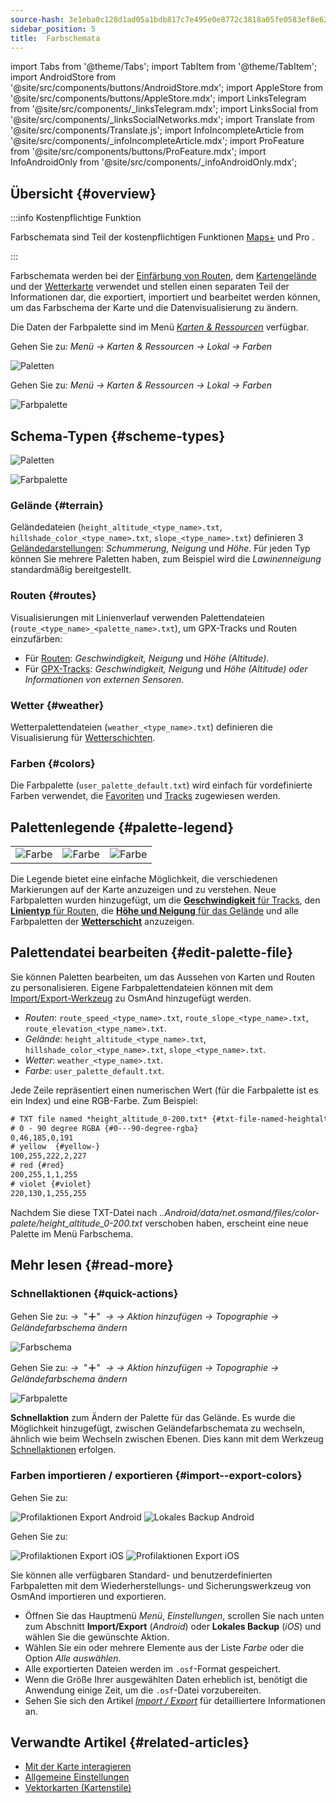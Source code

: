 ```yaml
---
source-hash: 3e1eba0c128d1ad05a1bdb817c7e495e0e8772c3818a05fe0583ef8e6277b1c5
sidebar_position: 5
title:  Farbschemata
---
```


import Tabs from '@theme/Tabs';
import TabItem from '@theme/TabItem';
import AndroidStore from '@site/src/components/buttons/AndroidStore.mdx';
import AppleStore from '@site/src/components/buttons/AppleStore.mdx';
import LinksTelegram from '@site/src/components/_linksTelegram.mdx';
import LinksSocial from '@site/src/components/_linksSocialNetworks.mdx';
import Translate from '@site/src/components/Translate.js';
import InfoIncompleteArticle from '@site/src/components/_infoIncompleteArticle.mdx';
import ProFeature from '@site/src/components/buttons/ProFeature.mdx';
import InfoAndroidOnly from '@site/src/components/_infoAndroidOnly.mdx';


## Übersicht {#overview}

:::info Kostenpflichtige Funktion

Farbschemata sind Teil der kostenpflichtigen Funktionen [Maps+](../purchases/index.md) und Pro <ProFeature />.  

:::

Farbschemata werden bei der [Einfärbung von Routen](#routes), dem [Kartengelände](#terrain) und der [Wetterkarte](#weather) verwendet und stellen einen separaten Teil der Informationen dar, die exportiert, importiert und bearbeitet werden können, um das Farbschema der Karte und die Datenvisualisierung zu ändern.

Die Daten der Farbpalette sind im Menü [*Karten & Ressourcen*](../personal/maps-resources.md#local-menu) verfügbar.

<Tabs groupId="operating-systems" queryString="current-os">

<TabItem value="android" label="Android">

Gehen Sie zu: *Menü → Karten & Ressourcen → Lokal → Farben*

![Paletten](@site/static/img/personal/color-schemes/colors.png)

</TabItem>

<TabItem value="ios" label="iOS">

Gehen Sie zu: *Menü → Karten & Ressourcen → Lokal → Farben*

![Farbpalette](@site/static/img/personal/color-schemes/color_palette_ios.png)

</TabItem>

</Tabs>


## Schema-Typen {#scheme-types}

<Tabs groupId="operating-systems" queryString="current-os">

<TabItem value="android" label="Android">

![Paletten](@site/static/img/personal/color-schemes/palette.png)

</TabItem>

<TabItem value="ios" label="iOS">

![Farbpalette](@site/static/img/personal/color-schemes/color_altitude.png)

</TabItem>

</Tabs>


### Gelände {#terrain}

Geländedateien (`height_altitude_<type_name>.txt`, `hillshade_color_<type_name>.txt`, `slope_<type_name>.txt`) definieren 3 [Geländedarstellungen](../plugins/topography.md#hillshade-slope-and-altitude-layers): *Schummerung, Neigung* und *Höhe*. Für jeden Typ können Sie mehrere Paletten haben, zum Beispiel wird die *Lawinenneigung* standardmäßig bereitgestellt.

### Routen {#routes}

Visualisierungen mit Linienverlauf verwenden Palettendateien (`route_<type_name>_<palette_name>.txt`), um GPX-Tracks und Routen einzufärben:

- Für [Routen](../navigation/guidance/map-during-navigation.md#color): *Geschwindigkeit, Neigung* und *Höhe (Altitude)*.
- Für [GPX-Tracks](../map/tracks/appearance#track-colors-in-gpx-files): *Geschwindigkeit, Neigung* und *Höhe (Altitude) oder Informationen von externen Sensoren*.

### Wetter {#weather}

Wetterpalettendateien (`weather_<type_name>.txt`) definieren die Visualisierung für [Wetterschichten](../plugins/weather.md#weather-layers).

### Farben {#colors}

Die Farbpalette (`user_palette_default.txt`) wird einfach für vordefinierte Farben verwendet, die [Favoriten](./favorites.md) und [Tracks](./tracks/) zugewiesen werden.


## Palettenlegende {#palette-legend}

<table class="image">
    <tr>
        <td><img src={require('@site/static/img/personal/color-schemes/legend.png').default} alt="Farbe"/></td>
        <td><img src={require('@site/static/img/personal/color-schemes/legend_1.png').default} alt="Farbe"/></td>
        <td><img src={require('@site/static/img/personal/color-schemes/legend_2.png').default} alt="Farbe"/></td>
    </tr>
</table>


Die Legende bietet eine einfache Möglichkeit, die verschiedenen Markierungen auf der Karte anzuzeigen und zu verstehen. Neue Farbpaletten wurden hinzugefügt, um die [**Geschwindigkeit** für Tracks](../map/tracks/appearance#track-colors-in-gpx-files), den [**Linientyp** für Routen](../navigation/guidance/map-during-navigation.md#color), die [**Höhe und Neigung** für das Gelände](../plugins/topography.md#default-color-scheme) und alle Farbpaletten der [**Wetterschicht**](../plugins/weather.md#weather-layers) anzuzeigen.


## Palettendatei bearbeiten {#edit-palette-file}

Sie können Paletten bearbeiten, um das Aussehen von Karten und Routen zu personalisieren. Eigene Farbpalettendateien können mit dem [Import/Export-Werkzeug](./import-export.md) zu OsmAnd hinzugefügt werden.

- *Routen*: `route_speed_<type_name>.txt`, `route_slope_<type_name>.txt`, `route_elevation_<type_name>.txt`.
- *Gelände*: `height_altitude_<type_name>.txt`, `hillshade_color_<type_name>.txt`, `slope_<type_name>.txt`.
- *Wetter*: `weather_<type_name>.txt`.
- *Farbe*: `user_palette_default.txt`.

Jede Zeile repräsentiert einen numerischen Wert (für die Farbpalette ist es ein Index) und eine RGB-Farbe. Zum Beispiel:

```xml
# TXT file named *height_altitude_0-200.txt* {#txt-file-named-heightaltitude0-200txt}
# 0 - 90 degree RGBA {#0---90-degree-rgba}
0,46,185,0,191
# yellow  {#yellow-}
100,255,222,2,227
# red {#red}
200,255,1,1,255
# violet {#violet}
220,130,1,255,255

```

Nachdem Sie diese TXT-Datei nach *..Android/data/net.osmand/files/color-palete/height_altitude_0-200.txt* verschoben haben, erscheint eine neue Palette im Menü Farbschema.


## Mehr lesen {#read-more}

### Schnellaktionen {#quick-actions}

<Tabs groupId="operating-systems" queryString="current-os">

<TabItem value="android" label="Android">

Gehen Sie zu: *<Translate ios="true" ids="shared_string_menu,layer_map_appearance,shared_string_buttons,custom_buttons"/> →*&nbsp;  "**＋**"  &nbsp;*→ <Translate ios="true" ids="add_button"/>*  *→ Aktion hinzufügen → Topographie → Geländefarbschema ändern*

![Farbschema](@site/static/img/widgets/color_scheme.png)

</TabItem>

<TabItem value="ios" label="iOS">

Gehen Sie zu: *<Translate ios="true" ids="shared_string_menu,layer_map_appearance,shared_string_buttons,custom_buttons"/> →*&nbsp;  "**＋**"  &nbsp;*→ <Translate ios="true" ids="add_button"/>*  *→ Aktion hinzufügen → Topographie → Geländefarbschema ändern*

![Farbpalette](@site/static/img/personal/color-schemes/color_scheme_qa_ios.png)

</TabItem>

</Tabs>

**Schnellaktion** zum Ändern der Palette für das Gelände. Es wurde die Möglichkeit hinzugefügt, zwischen Geländefarbschemata zu wechseln, ähnlich wie beim Wechseln zwischen Ebenen. Dies kann mit dem Werkzeug [Schnellaktionen](../widgets/quick-action.md#configure-map) erfolgen.  


### Farben importieren / exportieren {#import--export-colors}

<Tabs groupId="operating-systems" queryString="current-os">

<TabItem value="android" label="Android">

Gehen Sie zu: *<Translate android="true" ids="shared_string_menu,shared_string_settings,import_export,export_to_file"/>*  

![Profilaktionen Export Android](@site/static/img/personal/profiles/profile_actions_export_1_andr.png)   ![Lokales Backup Android](@site/static/img/personal/profiles/profile_actions_export_3_andr.png)

</TabItem>

<TabItem value="ios" label="iOS">

Gehen Sie zu: *<Translate ios="true" ids="shared_string_menu,shared_string_settings,local_backup,backup_into_file"/>*

![Profilaktionen Export iOS](@site/static/img/personal/profiles/profile_actions_export_1_ios.png)    ![Profilaktionen Export iOS](@site/static/img/personal/profiles/profile_actions_export_3_ios.png)

</TabItem>

</Tabs>

Sie können alle verfügbaren Standard- und benutzerdefinierten Farbpaletten mit dem Wiederherstellungs- und Sicherungswerkzeug von OsmAnd importieren und exportieren.

- Öffnen Sie das Hauptmenü *Menü*, *Einstellungen*, scrollen Sie nach unten zum Abschnitt **Import/Export** (*Android*) oder **Lokales Backup** (*iOS*) und wählen Sie die gewünschte Aktion.
- Wählen Sie ein oder mehrere Elemente aus der Liste *Farbe* oder die Option *Alle auswählen*.
- Alle exportierten Dateien werden im `.osf`-Format gespeichert.
- Wenn die Größe Ihrer ausgewählten Daten erheblich ist, benötigt die Anwendung einige Zeit, um die `.osf`-Datei vorzubereiten.
- Sehen Sie sich den Artikel [*Import / Export*](../personal/import-export.md) für detailliertere Informationen an.


## Verwandte Artikel {#related-articles}

- [Mit der Karte interagieren](../../user/map/interact-with-map.md)
- [Allgemeine Einstellungen](../../user/personal/global-settings.md)
- [Vektorkarten (Kartenstile)](../../user/map/vector-maps.md)